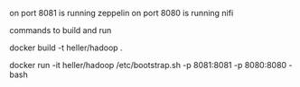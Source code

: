 
on port 8081 is running zeppelin
on port 8080 is running nifi

commands to build and run

docker build  -t heller/hadoop .

docker run -it heller/hadoop /etc/bootstrap.sh -p 8081:8081 -p 8080:8080 -bash 
